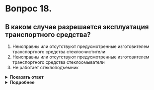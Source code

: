 # Вопрос 18.

## В каком случае разрешается эксплуатация транспортного средства?

1. Неисправны или отсутствуют предусмотренные изготовителем транспортного средства стеклоочистители
2. Неисправны или отсутствуют предусмотренные изготовителем транспортного средства стеклоомыватели
3. Не работает стеклоподъемник

<details>
<summary><b>Показать ответ</b></summary>
Правильный ответ: 3
</details>
<details>
<summary><b>Подробнее</b></summary>
«Перечень неисправностей» запрещает эксплуатацию при указанных неисправностях стеклоочистителей и стеклоомывателей. Исправность стеклоподъёмника этим перечнем не оговаривается, значит эксплуатация допускается.
("Перечень неисправностей", пункт 4.5)
</details>